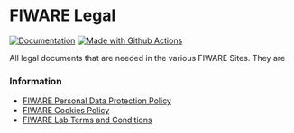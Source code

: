 # FIWARE Legal

[![Documentation](https://nexus.lab.fiware.org/repository/raw/public/badges/chapters/documentation.svg)](https://fiware-tutorials.rtfd.io)
[![Made with Github Actions](https://img.shields.io/badge/Made_with-Github_Actions-blue.svg)](https://help.github.com/en/actions)

All legal documents that are needed in the various FIWARE Sites. They are

### Information

*   [FIWARE Personal Data Protection Policy](PersonalDataProtectionPolicy.md) 
*   [FIWARE Cookies Policy](FIWARECookiesPolicy.md)
*   [FIWARE Lab Terms and Conditions](FIWARELabTermsAndConditions.md)
